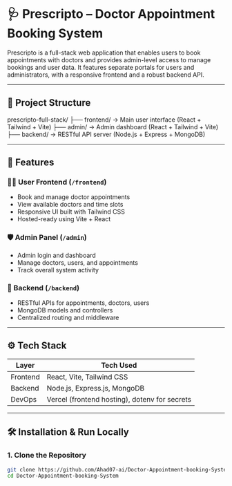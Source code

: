 # 🩺 Prescripto – Doctor Appointment Booking System

Prescripto is a full-stack web application that enables users to book appointments with doctors and provides admin-level access to manage bookings and user data. It features separate portals for users and administrators, with a responsive frontend and a robust backend API.

---

## 📂 Project Structure

prescripto-full-stack/
├── frontend/ → Main user interface (React + Tailwind + Vite)
├── admin/ → Admin dashboard (React + Tailwind + Vite)
├── backend/ → RESTful API server (Node.js + Express + MongoDB)



---

## 🚀 Features

### 🧑‍⚕️ User Frontend (`/frontend`)
- Book and manage doctor appointments
- View available doctors and time slots
- Responsive UI built with Tailwind CSS
- Hosted-ready using Vite + React

### 🛡 Admin Panel (`/admin`)
- Admin login and dashboard
- Manage doctors, users, and appointments
- Track overall system activity

### 🧠 Backend (`/backend`)

- RESTful APIs for appointments, doctors, users
- MongoDB models and controllers
- Centralized routing and middleware

---

## ⚙️ Tech Stack

| Layer    | Tech Used                         |
|----------|----------------------------------|
| Frontend | React, Vite, Tailwind CSS        |
| Backend  | Node.js, Express.js, MongoDB     |
| DevOps   | Vercel (frontend hosting), dotenv for secrets |

---

## 🛠 Installation & Run Locally

### 1. Clone the Repository
```bash
git clone https://github.com/Ahad07-ai/Doctor-Appointment-booking-System.git
cd Doctor-Appointment-booking-System
